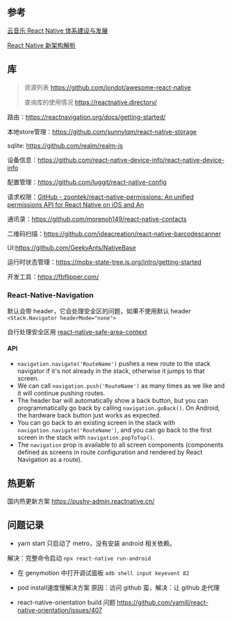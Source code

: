 ## 参考

[云音乐 React Native 体系建设与发展](https://juejin.cn/post/686772243636941620)

[React Native 新架构解析](https://segmentfault.com/a/1190000041182593)

## 库

> 资源列表 https://github.com/jondot/awesome-react-native
>
> 查询库的使用情况 https://reactnative.directory/

路由：https://reactnavigation.org/docs/getting-started/ 

本地store管理：https://github.com/sunnylqm/react-native-storage 

sqlite: https://github.com/realm/realm-js 

设备信息：https://github.com/react-native-device-info/react-native-device-info 

配置管理：https://github.com/luggit/react-native-config 

请求权限：[GitHub - zoontek/react-native-permissions: An unified permissions API for React Native on iOS and An](https://github.com/zoontek/react-native-permissions)

通讯录：https://github.com/morenoh149/react-native-contacts 

二维码扫描：https://github.com/ideacreation/react-native-barcodescanner 

UI:https://github.com/GeekyAnts/NativeBase 

运行时状态管理：https://mobx-state-tree.js.org/intro/getting-started 

开发工具：https://fbflipper.com/

### React-Native-Navigation

默认会带 header，它会处理安全区的问题，如果不使用默认 header `<Stack.Navigator headerMode="none">`

自行处理安全区用 [react-native-safe-area-context](https://github.com/th3rdwave/react-native-safe-area-context)

#### API

- `navigation.navigate('RouteName')` pushes a new route to the stack navigator if it's not already in the stack, otherwise it jumps to that screen.
- We can call `navigation.push('RouteName')` as many times as we like and it will continue pushing routes.
- The header bar will automatically show a back button, but you can programmatically go back by calling `navigation.goBack()`. On Android, the hardware back button just works as expected.
- You can go back to an existing screen in the stack with `navigation.navigate('RouteName')`, and you can go back to the first screen in the stack with `navigation.popToTop()`.
- The `navigation` prop is available to all screen components (components defined as screens in route configuration and rendered by React Navigation as a route).

## 热更新

国内热更新方案 https://pushy-admin.reactnative.cn/

## 问题记录

- yarn start 只启动了 metro，没有安装 android 相关依赖。

解决：完整命令启动 `npx react-native run-android`

- 在 genymotion 中打开调试面板 `adb shell input keyevent 82`

- pod install速度慢解决方案 原因：访问 github 蛮，解决：让 github 走代理

- react-native-orientation build 问题
  https://github.com/yamill/react-native-orientation/issues/407
